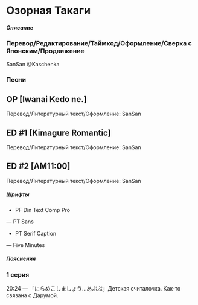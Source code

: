 # Озорная Такаги


##### Описание

### Перевод/Редактирование/Таймкод/Оформление/Сверка с Японским/Продвижение

SanSan @Kaschenka


### Песни

## OP [Iwanai Kedo ne.]

Перевод/Литературный текст/Оформление: SanSan

## ED #1 [Kimagure Romantic]

Перевод/Литературный текст/Оформление: SanSan

## ED #2 [AM11:00]

Перевод/Литературный текст/Оформление: SanSan


##### Шрифты

- PF Din Text Comp Pro

— PT Sans

- PT Serif Caption

— Five Minutes


##### Пояснения

### 1 серия

20:24 — 「にらめこしましょう…あぷぷ」Детская считалочка. Как-то связана с Дарумой.
